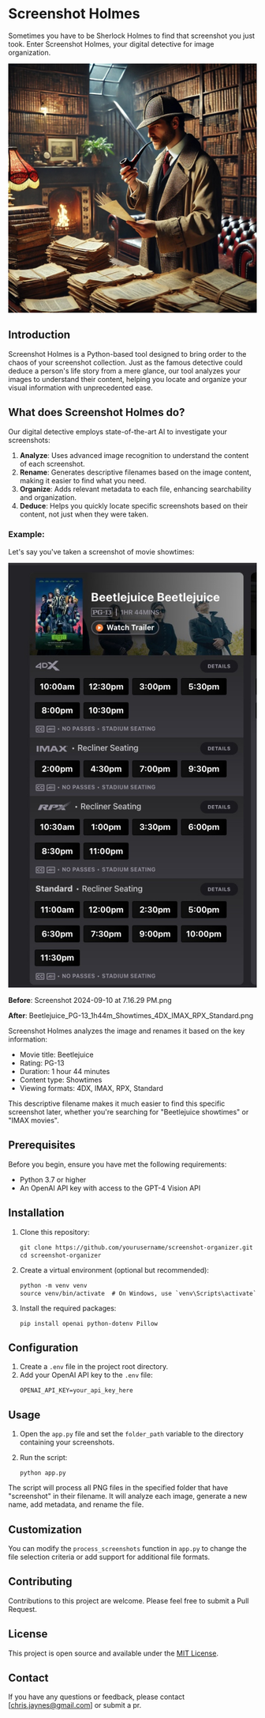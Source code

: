 # Screenshot Holmes

Sometimes you have to be Sherlock Holmes to find that screenshot you just took. Enter Screenshot Holmes, your digital detective for image organization.

![Screenshot Holmes](https://github.com/topherjaynes/Screenshot-Holmes/raw/main/sherlock.jpg)

## Introduction

Screenshot Holmes is a Python-based tool designed to bring order to the chaos of your screenshot collection. Just as the famous detective could deduce a person's life story from a mere glance, our tool analyzes your images to understand their content, helping you locate and organize your visual information with unprecedented ease.

## What does Screenshot Holmes do?

Our digital detective employs state-of-the-art AI to investigate your screenshots:

1. **Analyze**: Uses advanced image recognition to understand the content of each screenshot.
2. **Rename**: Generates descriptive filenames based on the image content, making it easier to find what you need.
3. **Organize**: Adds relevant metadata to each file, enhancing searchability and organization.
4. **Deduce**: Helps you quickly locate specific screenshots based on their content, not just when they were taken.

### Example:

Let's say you've taken a screenshot of movie showtimes:

![Beetlejuice movie showtimes](https://github.com/topherjaynes/Screenshot-Holmes/raw/main/Beetlejuice_PG-13_1h44m_Showtimes_4DX_IMAX_RPX_Standard.jpg)

**Before**: Screenshot 2024-09-10 at 7.16.29 PM.png

**After**: Beetlejuice_PG-13_1h44m_Showtimes_4DX_IMAX_RPX_Standard.png

Screenshot Holmes analyzes the image and renames it based on the key information:
- Movie title: Beetlejuice
- Rating: PG-13
- Duration: 1 hour 44 minutes
- Content type: Showtimes
- Viewing formats: 4DX, IMAX, RPX, Standard

This descriptive filename makes it much easier to find this specific screenshot later, whether you're searching for "Beetlejuice showtimes" or "IMAX movies".

## Prerequisites

Before you begin, ensure you have met the following requirements:

- Python 3.7 or higher
- An OpenAI API key with access to the GPT-4 Vision API

## Installation

1. Clone this repository:
   ```
   git clone https://github.com/yourusername/screenshot-organizer.git
   cd screenshot-organizer
   ```

2. Create a virtual environment (optional but recommended):
   ```
   python -m venv venv
   source venv/bin/activate  # On Windows, use `venv\Scripts\activate`
   ```

3. Install the required packages:
   ```
   pip install openai python-dotenv Pillow
   ```

## Configuration

1. Create a `.env` file in the project root directory.
2. Add your OpenAI API key to the `.env` file:
   ```
   OPENAI_API_KEY=your_api_key_here
   ```

## Usage

1. Open the `app.py` file and set the `folder_path` variable to the directory containing your screenshots.

2. Run the script:
   ```
   python app.py
   ```

The script will process all PNG files in the specified folder that have "screenshot" in their filename. It will analyze each image, generate a new name, add metadata, and rename the file.

## Customization

You can modify the `process_screenshots` function in `app.py` to change the file selection criteria or add support for additional file formats.

## Contributing

Contributions to this project are welcome. Please feel free to submit a Pull Request.

## License

This project is open source and available under the [MIT License](LICENSE).

## Contact

If you have any questions or feedback, please contact [chris.jaynes@gmail.com] or submit a pr.
